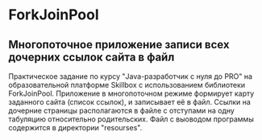 # ForkJoinPool
## Многопоточное приложение записи всех дочерних ссылок сайта в файл
Практическое задание по курсу "Java-разработчик с нуля до PRO" на образовательной платформе Skillbox с использованием библиотеки ForkJoinPool.
Приложение в многопоточном режиме формирует карту заданного сайта (список ссылок), и записывает её в файл. Ссылки на дочерние страницы располагаются в файле с отступами на одну табуляцию относительно родительских. Файл с выоводом программы содержится в директории "resourses".
